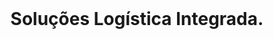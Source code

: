 # <br id="inicio">

<h1 align="center">Soluções Logística Integrada. <br><sub> </h1></sub>
 <p align="center">
